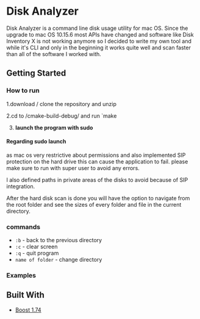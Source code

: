 # Disk Analyzer

Disk Analyzer is a command line disk usage utility for mac OS.
Since the upgrade to mac OS 10.15.6 most APIs have changed and software like Disk Inventory X is not working anymore 
so I decided to write my own tool and while it's CLI and only in the beginning it works quite well and scan faster than all of the software I worked with.



## Getting Started
### How to run
1.download / clone the repository and unzip

2.cd to /cmake-build-debug/ and run `make

3. **launch the program with sudo**

#### Regarding sudo launch
as mac os very restrictive about permissions and also implemented SIP protection on the hard drive this can cause the application to fail. please make sure to run with super user to avoid any errors. 

I also defined paths in private areas of the disks to avoid because of SIP integration.


After the hard disk scan is done you will have the option to navigate from the root folder and see the sizes of every folder and file in the current directory.
 
### **commands**
* `:b` - back to the previous directory
* `:c` - clear screen
* `:q` - quit program
* `name of folder` - change directory


### Examples



## Built With

* [Boost 1.74](https://www.boost.org/users/history/version_1_74_0.html) 


